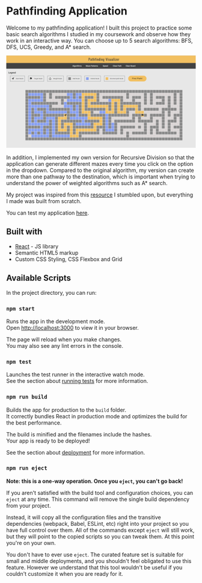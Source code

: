 # Pathfinding Application

Welcome to my pathfinding application! I built this project to practice some basic search algorithms I studied in my coursework and observe how they work in an interactive way. You can choose up to 5 search algorithms: BFS, DFS, UCS, Greedy, and A* search.

![Preview of the Pathfinding Application](./src/images/pathfinding-app.png)

In addition, I implemented my own version for Recursive Division so that the application can generate different mazes every time you click on the option in the dropdown. Compared to the original algorithm, my version can create more than one pathway to the destination, which is important when trying to understand the power of weighted algorithms such as A* search.

My project was inspired from this [resource](https://github.com/clementmihailescu/Pathfinding-Visualizer) I stumbled upon, but everything I made was built from scratch.

You can test my application [here](https://my-path-finder-app.herokuapp.com).

## Built with

- [React](https://reactjs.org/) - JS library
- Semantic HTML5 markup
- Custom CSS Styling, CSS Flexbox and Grid

## Available Scripts

In the project directory, you can run:

### `npm start`

Runs the app in the development mode.\
Open [http://localhost:3000](http://localhost:3000) to view it in your browser.

The page will reload when you make changes.\
You may also see any lint errors in the console.

### `npm test`

Launches the test runner in the interactive watch mode.\
See the section about [running tests](https://facebook.github.io/create-react-app/docs/running-tests) for more information.

### `npm run build`

Builds the app for production to the `build` folder.\
It correctly bundles React in production mode and optimizes the build for the best performance.

The build is minified and the filenames include the hashes.\
Your app is ready to be deployed!

See the section about [deployment](https://facebook.github.io/create-react-app/docs/deployment) for more information.

### `npm run eject`

**Note: this is a one-way operation. Once you `eject`, you can't go back!**

If you aren't satisfied with the build tool and configuration choices, you can `eject` at any time. This command will remove the single build dependency from your project.

Instead, it will copy all the configuration files and the transitive dependencies (webpack, Babel, ESLint, etc) right into your project so you have full control over them. All of the commands except `eject` will still work, but they will point to the copied scripts so you can tweak them. At this point you're on your own.

You don't have to ever use `eject`. The curated feature set is suitable for small and middle deployments, and you shouldn't feel obligated to use this feature. However we understand that this tool wouldn't be useful if you couldn't customize it when you are ready for it.
